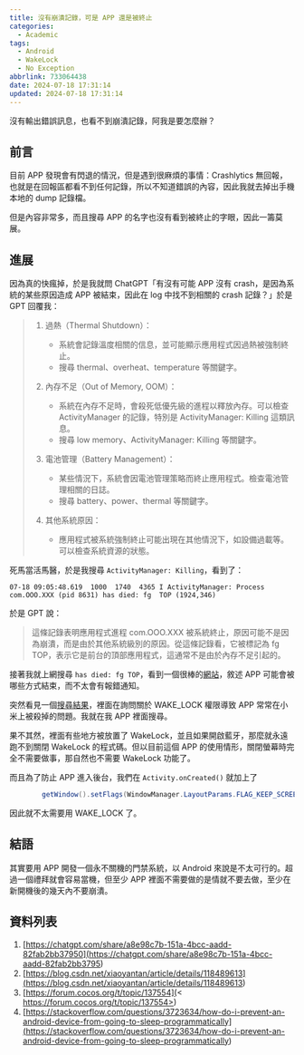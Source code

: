 ```yaml
---
title: 沒有崩潰記錄，可是 APP 還是被終止
categories:
  - Academic
tags:
  - Android
  - WakeLock
  - No Exception
abbrlink: 733064438
date: 2024-07-18 17:31:14
updated: 2024-07-18 17:31:14
---
```


沒有輸出錯誤訊息，也看不到崩潰記錄，阿我是要怎麼辦？

<!-- more -->

## 前言

目前 APP 發現會有閃退的情況，但是遇到很麻煩的事情：Crashlytics 無回報，也就是在回報區都看不到任何記錄，所以不知道錯誤的內容，因此我就去掉出手機本地的 dump 記錄檔。

但是內容非常多，而且搜尋 APP 的名字也沒有看到被終止的字眼，因此一籌莫展。

## 進展

因為真的快瘋掉，於是我就問 ChatGPT「有沒有可能 APP 沒有 crash，是因為系統的某些原因造成 APP 被結束，因此在 log 中找不到相關的 crash 記錄？」於是 GPT 回覆我：

>1. 過熱（Thermal Shutdown）：
>
>    - 系統會記錄溫度相關的信息，並可能顯示應用程式因過熱被強制終止。
>    - 搜尋 thermal、overheat、temperature 等關鍵字。
>
>2. 內存不足（Out of Memory, OOM）：
>
>    - 系統在內存不足時，會殺死低優先級的進程以釋放內存。可以檢查 ActivityManager 的記錄，特別是 ActivityManager: Killing 這類訊息。
>    - 搜尋 low memory、ActivityManager: Killing 等關鍵字。
>
>3. 電池管理（Battery Management）：
>
>    - 某些情況下，系統會因電池管理策略而終止應用程式。檢查電池管理相關的日誌。
>    - 搜尋 battery、power、thermal 等關鍵字。
>
>4. 其他系統原因：
>
>    - 應用程式被系統強制終止可能出現在其他情況下，如設備過載等。可以檢查系統資源的狀態。
>

死馬當活馬醫，於是我搜尋 `ActivityManager: Killing`，看到了：

```text
07-18 09:05:48.619  1000  1740  4365 I ActivityManager: Process com.OOO.XXX (pid 8631) has died: fg  TOP (1924,346)
```

於是 GPT 說：

>這條記錄表明應用程式進程 com.OOO.XXX 被系統終止，原因可能不是因為崩潰，而是由於其他系統級別的原因。從這條記錄看，它被標記為 fg TOP，表示它是前台的頂部應用程式，這通常不是由於內存不足引起的。

接著我就上網搜尋 `has died: fg TOP`，看到一個很棒的[網站](<https://blog.csdn.net/xiaoyantan/article/details/118489613>)，敘述 APP 可能會被哪些方式結束，而不太會有報錯通知。

突然看見一個[搜尋結果](<https://forum.cocos.org/t/topic/137554>)，裡面在詢問關於 WAKE_LOCK 權限導致 APP 常常在小米上被殺掉的問題。我就在我 APP 裡面搜尋。

果不其然，裡面有些地方被放置了 WakeLock，並且如果開啟藍牙，那麼就永遠跑不到關閉 WakeLock 的程式碼。但以目前這個 APP 的使用情形，關閉螢幕時完全不需要做事，那自然也不需要 WakeLock 功能了。

而且為了防止 APP 進入後台，我們在 `Activity.onCreated()` 就加上了

```java
        getWindow().setFlags(WindowManager.LayoutParams.FLAG_KEEP_SCREEN_ON, WindowManager.LayoutParams.FLAG_KEEP_SCREEN_ON);

```

因此就不太需要用 WAKE_LOCK 了。

## 結語

其實要用 APP 開發一個永不關機的門禁系統，以 Android 來說是不太可行的。超過一個禮拜就會容易當機，但至少 APP 裡面不需要做的是情就不要去做，至少在新開機後的幾天內不要崩潰。

## 資料列表

1. [https://chatgpt.com/share/a8e98c7b-151a-4bcc-aadd-82fab2bb37950](<https://chatgpt.com/share/a8e98c7b-151a-4bcc-aadd-82fab2bb3795>)
2. [https://blog.csdn.net/xiaoyantan/article/details/118489613](<https://blog.csdn.net/xiaoyantan/article/details/118489613>)
3. [https://forum.cocos.org/t/topic/137554](< https://forum.cocos.org/t/topic/137554>)
4. [https://stackoverflow.com/questions/3723634/how-do-i-prevent-an-android-device-from-going-to-sleep-programmatically](<https://stackoverflow.com/questions/3723634/how-do-i-prevent-an-android-device-from-going-to-sleep-programmatically>)
